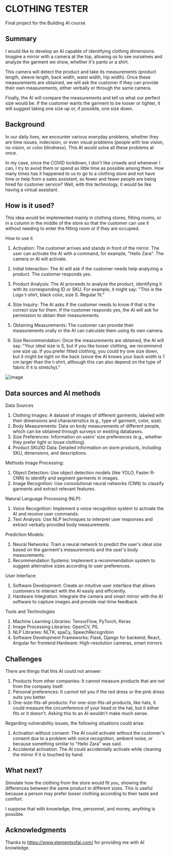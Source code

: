 <!-- This is the markdown template for the final project of the Building AI course, 
created by Reaktor Innovations and University of Helsinki. 
Copy the template, paste it to your GitHub README and edit! -->

# CLOTHING TESTER

Final project for the Building AI course

## Summary

I would like to develop an AI capable of identifying clothing dimensions. Imagine a mirror with a camera at the top, allowing us to see ourselves and analyze the garment we show, whether it's pants or a shirt.

This camera will detect the product and take its measurements (product length, sleeve length, back width, waist width, hip width). Once these measurements are obtained, we will ask the customer if they can provide their own measurements, either verbally or through the same camera.

Finally, the AI will compare the measurements and tell us what our perfect size would be. If the customer wants the garment to be looser or tighter, it will suggest taking one size up or, if possible, one size down.


## Background

In our daily lives, we encounter various everyday problems, whether they are time issues, indecision, or even visual problems (people with low vision, no vision, or color blindness). This AI would solve all these problems at once.

In my case, since the COVID lockdown, I don't like crowds and whenever I can, I try to avoid them or spend as little time as possible among them. How many times has it happened to us to go to a clothing store and not have time or help from a sales assistant, as fewer and fewer people are being hired for customer service? Well, with this technology, it would be like having a virtual assistant.


## How is it used?

This idea would be implemented mainly in clothing stores, fitting rooms, or in a column in the middle of the store so that the customer can use it without needing to enter the fitting room or if they are occupied.

How to use it

1. Activation: The customer arrives and stands in front of the mirror. The user can activate the AI with a command, for example, "Hello Zara". The camera or AI will activate.

2. Initial Interaction: The AI will ask if the customer needs help analyzing a product. The customer responds yes.

3. Product Analysis: The AI proceeds to analyze the product, identifying it with its corresponding ID or SKU. For example, it might say: "This is the Logo t-shirt, black color, size S. Regular fit."

4. Size Inquiry: The AI asks if the customer needs to know if that is the correct size for them. If the customer responds yes, the AI will ask for permission to obtain their measurements.

5. Obtaining Measurements: The customer can provide their measurements orally or the AI can calculate them using its own camera.

6. Size Recommendation: Once the measurements are obtained, the AI will say: "Your ideal size is S, but if you like looser clothing, we recommend one size up. If you prefer fitted clothing, you could try one size down, but it might be tight on the back (since the AI knows your back width is 1 cm larger than the t-shirt, although this can also depend on the type of fabric if it is stretchy)."

![image](https://github.com/user-attachments/assets/6880cc49-c219-4983-a9c8-2f0f50624737)

## Data sources and AI methods

Data Sources
1. Clothing Images: A dataset of images of different garments, labeled with their dimensions and characteristics (e.g., type of garment, color, size).
2. Body Measurements: Data on body measurements of different people, which can be obtained through surveys or existing databases.
3. Size Preferences: Information on users' size preferences (e.g., whether they prefer tight or loose clothing).
4. Product SKU/ID Data: Detailed information on store products, including SKU, dimensions, and descriptions.
   
Methods
Image Processing:
1. Object Detection: Use object detection models (like YOLO, Faster R-CNN) to identify and segment garments in images.
2. Image Recognition: Use convolutional neural networks (CNN) to classify garments and extract relevant features.
   
Natural Language Processing (NLP):
1. Voice Recognition: Implement a voice recognition system to activate the AI and receive user commands.
2. Text Analysis: Use NLP techniques to interpret user responses and extract verbally provided body measurements.

Prediction Models:
1. Neural Networks: Train a neural network to predict the user's ideal size based on the garment's measurements and the user's body measurements.
2. Recommendation Systems: Implement a recommendation system to suggest alternative sizes according to user preferences.
   
User Interface:
1. Software Development: Create an intuitive user interface that allows customers to interact with the AI easily and efficiently.
2. Hardware Integration: Integrate the camera and smart mirror with the AI software to capture images and provide real-time feedback.
   
Tools and Technologies
1. Machine Learning Libraries: TensorFlow, PyTorch, Keras
2. Image Processing Libraries: OpenCV, PIL
3. NLP Libraries: NLTK, spaCy, SpeechRecognition
4. Software Development Frameworks: Flask, Django for backend; React, Angular for frontend
Hardware: High-resolution cameras, smart mirrors


## Challenges

There are things that this AI could not answer:

1. Products from other companies: It cannot measure products that are not from the company itself.
2. Personal preferences: It cannot tell you if the red dress or the pink dress suits you better.
3. One-size-fits-all products: For one-size-fits-all products, like hats, it could measure the circumference of your head or the hat, but it either fits or it doesn't. Asking this to an AI wouldn't make much sense.

Regarding vulnerability issues, the following situations could arise:

1. Activation without consent: The AI could activate without the customer's consent due to a problem with voice recognition, ambient noise, or because something similar to "Hello Zara" was said.
2. Accidental activation: The AI could accidentally activate while cleaning the mirror if it is touched by hand.

## What next?

Simulate how the clothing from the store would fit you, showing the differences between the same product in different sizes. This is useful because a person may prefer looser clothing according to their taste and comfort.

I suppose that with knowledge, time, personnel, and money, anything is possible.


## Acknowledgments

Thanks to https://www.elementsofai.com/ for providing me with AI knowledge.
